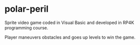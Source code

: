 # polar-peril

Sprite video game coded in Visual Basic and developed in RP4K programming course. 

Player maneuvers obstacles and goes up levels to win the game.
